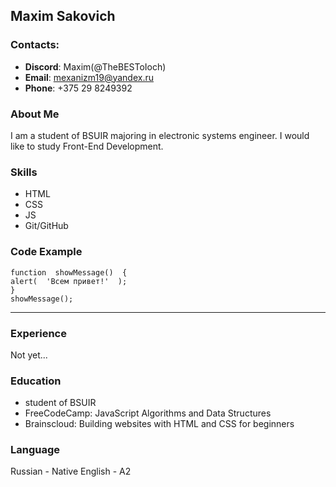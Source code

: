 ## Maxim Sakovich
### Contacts: 
* **Discord**: Maxim(@TheBESToIoch)
* **Email**: mexanizm19@yandex.ru
* **Phone**: +375 29 8249392
### About Me
I am a student of BSUIR majoring in electronic systems engineer. 
I would like to study Front-End Development.

### Skills
* HTML
* CSS
* JS
* Git/GitHub

### Code Example
```
function  showMessage()  {  
alert(  'Всем привет!'  );  
}  
showMessage();
```
***
### Experience
Not yet...

### Education
* student of BSUIR
* FreeCodeCamp: JavaScript Algorithms and Data Structures
* Brainscloud: Building websites with HTML and CSS for beginners

###  Language
Russian - Native
English - A2